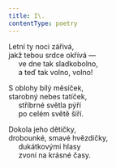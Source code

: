 ```yaml
---
title: I\.
contentType: poetry
---
```


<section>

Letní ty noci zářivá,  
jakž tebou srdce okřívá —  
     ve dne tak sladkobolno,  
     a teď tak volno, volno!

</section>

<section>

S oblohy bílý měsíček,  
starobný nebes tatíček,  
     stříbrné světla pýří  
     po celém světě šíří.

</section>

<section>

Dokola jeho dětičky,  
drobounké, smavé hvězdičky,  
     dukátkovými hlasy  
     zvoní na krásné časy.

</section>
